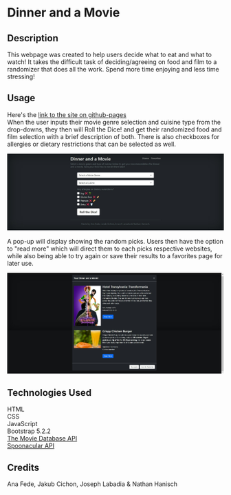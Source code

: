 # Dinner and a Movie

## Description
This webpage was created to help users decide what to eat and what to watch! It takes the difficult task of deciding/agreeing on food and film to a randomizer that does all the work. Spend more time enjoying and less time stressing!

## Usage
Here's the [link to the site on github-pages](https://sephadeus.github.io/DAAM-App/homepage.html)
<br>
When the user inputs their movie genre selection and cuisine type from the drop-downs, they then will Roll the Dice! and get their randomized food and film selection with a brief description of both. There is also checkboxes for allergies or dietary restrictions that can be selected as well.

![homepage](./assets/images/DAAM%20Web%20Capture.jpeg)

A pop-up will display showing the random picks. Users then have the option to "read more" which will direct them to each picks respective websites, while also being able to try again or save their results to a favorites page for later use.

![favorites page](./assets/images/DAAM%20Results%20Capture.jpeg)

## Technologies Used
HTML
<br>
CSS
<br>
JavaScript
<br>
Bootstrap 5.2.2
<br>
[The Movie Database API](https://developers.themoviedb.org/3/getting-started)
<br>
[Spoonacular API](https://spoonacular.com/food-api/docs)
<br>

## Credits
Ana Fede, Jakub Cichon, Joseph Labadia & Nathan Hanisch

